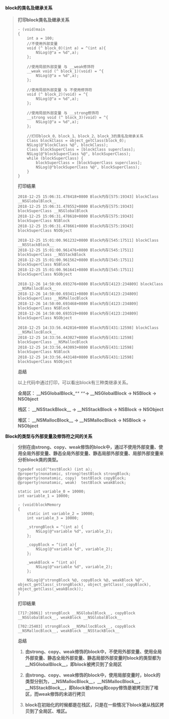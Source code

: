#### block的类名及继承关系

> **打印block类名及继承关系**
>
> ```
> - (void)main 
> {
>     int a = 100;
>     //不使用外部变量
>     void (^ block_0)(int a) = ^(int a){
>         NSLog(@"a = %d",a);
>     };
>
>     //使用局部外部变量 与 __weak修饰符
>     __weak void (^ block_1)(void) = ^{
>         NSLog(@"a = %d",a);
>     };
>     
>     //使用局部外部变量 与 不使用修饰符
>     void (^ block_2)(void) = ^{
>         NSLog(@"a = %d",a);
>     };
>     
>     //使用局部外部变量 与 __strong修饰符
>     __strong void (^ block_3)(void) = ^{
>         NSLog(@"a = %d",a);
>     };
>     
>     //打印block_0、block_1、block_2、block_3的类名及继承关系
>     Class blockClass = object_getClass(block_0);
>     NSLog(@"blockClass %@", blockClass);
>     Class blockSuperClass = [blockClass superclass];
>     NSLog(@"blockSuperClass %@", blockSuperClass);
>     while (blockSuperClass) {
>         blockSuperClass = [blockSuperClass superclass];
>         NSLog(@"blockSuperClass %@", blockSuperClass); 
>     }
> }
> ```
>
> **打印结果**
>
> ```
> 2018-12-25 15:06:31.478418+0800 Block内存[575:19343] blockClass __NSGlobalBlock__
> 2018-12-25 15:06:31.478552+0800 Block内存[575:19343] blockSuperClass __NSGlobalBlock
> 2018-12-25 15:06:31.478610+0800 Block内存[575:19343] blockSuperClass NSBlock
> 2018-12-25 15:06:31.478661+0800 Block内存[575:19343] blockSuperClass NSObject
>
> 2018-12-25 15:01:00.961232+0800 Block内存[545:17511] blockClass __NSStackBlock__
> 2018-12-25 15:01:00.961476+0800 Block内存[545:17511] blockSuperClass __NSStackBlock
> 2018-12-25 15:01:00.961562+0800 Block内存[545:17511] blockSuperClass NSBlock
> 2018-12-25 15:01:00.961641+0800 Block内存[545:17511] blockSuperClass NSObject
>
> 2018-12-26 14:50:00.693276+0800 Block内存[4123:234809] blockClass __NSMallocBlock__
> 2018-12-26 14:50:00.693411+0800 Block内存[4123:234809] blockSuperClass __NSMallocBlock
> 2018-12-26 14:50:00.693468+0800 Block内存[4123:234809] blockSuperClass NSBlock
> 2018-12-26 14:50:00.693519+0800 Block内存[4123:234809] blockSuperClass NSObject
>
> 2018-12-25 14:33:56.442816+0800 Block内存[431:12598] blockClass __NSMallocBlock__
> 2018-12-25 14:33:56.443027+0800 Block内存[431:12598] blockSuperClass __NSMallocBlock
> 2018-12-25 14:33:56.443093+0800 Block内存[431:12598] blockSuperClass NSBlock
> 2018-12-25 14:33:56.443148+0800 Block内存[431:12598] blockSuperClass NSObject
> ```
>
> **总结**
>
> 以上代码中通过打印，可以看出block有三种类继承关系。
>
> **全局区： \_\_NSGlobalBlock\_**_**  **_**-&gt;  \_\_NSGlobalBlock  -&gt;  NSBlock  -&gt;  NSObject**
>
> **栈区：    \_\_NSStackBlock\_\_  -&gt; \_\_NSStackBlock  -&gt;  NSBlock  -&gt;  NSObject**
>
> **堆区：    \_\_NSMallocBlock\_\_  -&gt;  \_\_NSMallocBlock  -&gt;  NSBlock  -&gt;  NSObject**

**Block的类型与外部变量及修饰符之间的关系**

> **分别在由strong、copy、weak修饰的block中，通过不使用外部变量、使用全局外部变量、静态全局外部变量、静态局部外部变量、局部外部变量来分析block类的类型。**
>
> ```
> typedef void(^testBlock) (int a);
> @property(nonatomic, strong)testBlock strongBlock;
> @property(nonatomic, copy)  testBlock copyBlock;
> @property(nonatomic, weak)  testBlock weakBlock;
>
> static int variable_0 = 10000;
> int variable_1 = 10000;
>
> - (void)blockMemory 
> {
>     static int variable_2 = 10000;
>     int variable_3 = 10000; 
>     
>     _strongBlock = ^(int a) {
>         NSLog(@"variable %d", variable_2);
>     };
>     
>     _copyBlock = ^(int a){
>         NSLog(@"variable %d", variable_2);
>     };
>     
>     _weakBlock = ^(int a){
>         NSLog(@"variable %d", variable_2);
>     };
>     
>     NSLog(@"strongBlock %@, copyBlock %@, weakBlock %@", object_getClass(_strongBlock), object_getClass(_copyBlock), object_getClass(_weakBlock));
> }
> ```
>
> **打印结果**
>
> ```
> [717:26061] strongBlock __NSGlobalBlock__, copyBlock __NSGlobalBlock__, weakBlock __NSGlobalBlock__
> ```
>
> ```
> [702:25403] strongBlock __NSMallocBlock__, copyBlock __NSMallocBlock__, weakBlock __NSStackBlock__
> ```
>
> **总结**
>
> 1. **由strong、copy、weak修饰的block中，不使用外部变量、使用全局外部变量、静态全局外部变量、静态局部外部变量时block的类型都为\_\_NSGlobalBlock\_\_，即block被拷贝到了全局区**
>
> 2. **由strong、copy、weak修饰的block中，使用局部变量时，block的类型分别为，\_\_NSMallocBlock\_\_，\_\_NSMallocBlock\_\_，\_\_NSStackBlock\_\_，即block被strong和copy修饰是被拷贝到了堆区，而weak修饰的未进行拷贝**
>
> 3. **block在初始化的时候都是在栈区，只是在一些情况下block被从栈区拷贝到了全局区、堆区。**




